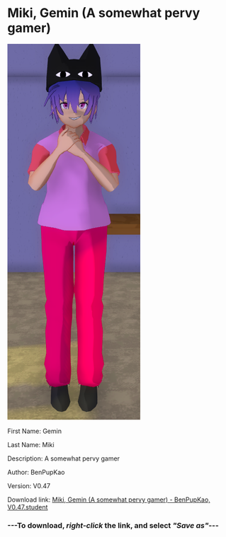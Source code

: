 # Miki, Gemin (A somewhat pervy gamer)

<img src="https://raw.githubusercontent.com/Arbiter1223/Daigaku-Gurashi-Custom-Students/master/Students/Files/Miki%2C%20Gemin%20(A%20somewhat%20pervy%20gamer).png" title="Miki, Gemin (A somewhat pervy gamer) - BenPupKao, V0.47">

First Name: Gemin

Last Name: Miki

Description: A somewhat pervy gamer

Author: BenPupKao

Version: V0.47

Download link: <a href="https://raw.githubusercontent.com/Arbiter1223/Daigaku-Gurashi-Custom-Students/master/Students/Files/Miki%2C%20Gemin%20(A%20somewhat%20pervy%20gamer)%20-%20BenPupKao%2C%20V0.47.student">Miki, Gemin (A somewhat pervy gamer) - BenPupKao, V0.47.student</a>

### ---**To download, _right-click_ the link, and select _"Save as"_**---
